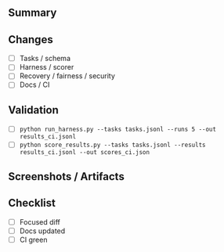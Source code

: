 
## Summary
<!-- What does this PR change and why? -->

## Changes
- [ ] Tasks / schema
- [ ] Harness / scorer
- [ ] Recovery / fairness / security
- [ ] Docs / CI

## Validation
- [ ] `python run_harness.py --tasks tasks.jsonl --runs 5 --out results_ci.jsonl`
- [ ] `python score_results.py --tasks tasks.jsonl --results results_ci.jsonl --out scores_ci.json`

## Screenshots / Artifacts
<!-- Attach or link to results_ci.jsonl / scores_ci.json if relevant -->

## Checklist
- [ ] Focused diff
- [ ] Docs updated
- [ ] CI green
